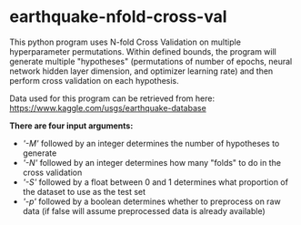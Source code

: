 # earthquake-nfold-cross-val

This python program uses N-fold Cross Validation on multiple hyperparameter permutations. Within defined bounds, the program will generate multiple "hypotheses" (permutations of number of epochs, neural network hidden layer dimension, and optimizer learning rate) and then perform cross validation on each hypothesis.

Data used for this program can be retrieved from here: https://www.kaggle.com/usgs/earthquake-database

**There are four input arguments:** 
* *'-M'* followed by an integer determines the number of hypotheses to generate
* *'-N'* followed by an integer determines how many "folds" to do in the cross validation
* *'-S'* followed by a float between 0 and 1 determines what proportion of the dataset to use as the test set
* *'-p'* followed by a boolean determines whether to preprocess on raw data (if false will assume preprocessed data is already available)


